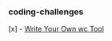 ### coding-challenges

[x] - [Write Your Own wc Tool](https://codingchallenges.fyi/challenges/challenge-wc/)
